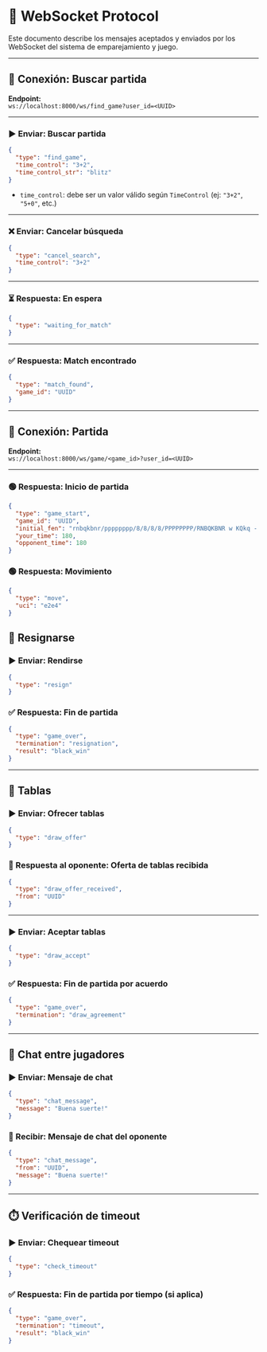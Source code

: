 # 🧩 WebSocket Protocol

Este documento describe los mensajes aceptados y enviados por los WebSocket del sistema de emparejamiento y juego.

---

## 🎯 Conexión: Buscar partida

**Endpoint:**  
`ws://localhost:8000/ws/find_game?user_id=<UUID>`

---

### ▶️ Enviar: Buscar partida

```json
{
  "type": "find_game",
  "time_control": "3+2",
  "time_control_str": "blitz"
}
```

- `time_control`: debe ser un valor válido según `TimeControl` (ej: `"3+2"`, `"5+0"`, etc.)

---

### ❌ Enviar: Cancelar búsqueda

```json
{
  "type": "cancel_search",
  "time_control": "3+2"
}
```

---

### ⏳ Respuesta: En espera

```json
{
  "type": "waiting_for_match"
}
```

---

### ✅ Respuesta: Match encontrado

```json
{
  "type": "match_found",
  "game_id": "UUID"
}
```

---

## 🧠 Conexión: Partida

**Endpoint:**  
`ws://localhost:8000/ws/game/<game_id>?user_id=<UUID>`

---

### 🟢 Respuesta: Inicio de partida

```json
{
  "type": "game_start",
  "game_id": "UUID",
  "initial_fen": "rnbqkbnr/pppppppp/8/8/8/8/PPPPPPPP/RNBQKBNR w KQkq - 0 1",
  "your_time": 180,
  "opponent_time": 180
}
```

### 🟢 Respuesta: Movimiento
```json
{
  "type": "move",
  "uci": "e2e4"
}
```

## 🚩 Resignarse

### ▶️ Enviar: Rendirse

```json
{
  "type": "resign"
}
```

### ✅ Respuesta: Fin de partida

```json
{
  "type": "game_over",
  "termination": "resignation",
  "result": "black_win"
}
```

---

## 🤝 Tablas

### ▶️ Enviar: Ofrecer tablas

```json
{
  "type": "draw_offer"
}
```

### 📨 Respuesta al oponente: Oferta de tablas recibida

```json
{
  "type": "draw_offer_received",
  "from": "UUID"
}
```

---

### ▶️ Enviar: Aceptar tablas

```json
{
  "type": "draw_accept"
}
```

### ✅ Respuesta: Fin de partida por acuerdo

```json
{
  "type": "game_over",
  "termination": "draw_agreement"
}
```

---

## 💬 Chat entre jugadores

### ▶️ Enviar: Mensaje de chat

```json
{
  "type": "chat_message",
  "message": "Buena suerte!"
}
```

### 📩 Recibir: Mensaje de chat del oponente

```json
{
  "type": "chat_message",
  "from": "UUID",
  "message": "Buena suerte!"
}
```

---

## ⏱️ Verificación de timeout

### ▶️ Enviar: Chequear timeout

```json
{
  "type": "check_timeout"
}
```

### ✅ Respuesta: Fin de partida por tiempo (si aplica)

```json
{
  "type": "game_over",
  "termination": "timeout",
  "result": "black_win"
}
```